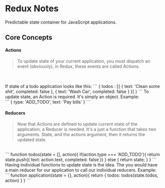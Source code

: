 # Redux Notes
Predictable state container for JavaScript applications.

## Core Concepts
#### Actions<br>
>  To update state of your current application, you must dispatch an event (obviously), in Redux, these events are called Actions.
<br>
<br>
If state of a todo application looks like this:
```
{
  todos : [{
    {
      text: 'Clean some shit',
      completed: false
    },
    {
      text: 'Wash Car',
      completed: false
    }
  }]
}
```
To update state, an Action is required. It's simply an object. Example:
<br>
```
{ type: 'ADD_TODO', text: 'Pay bills' }
```

#### Reducers
>Now that Actions are defined to update current state of the application, a Reducer is needed. It's a just a function that takes two arguments. State, and the actions argument, then it returns the updated state.
<br>
```
function todos(state = [], action){
  if(action.type === 'ADD_TODO'){
    return state.push({
      text: action.text,
      completed: false
    })
  } else {
    return state;
  }
}
```
Having individual functions to update state is the idea. The you would have a main reducer for our application to call our individual reducers. Example:
```
  function application(state = {}, action){
    return {
     todos: todos(state.todos, action)
    }
  }
```

